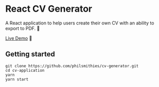 # React CV Generator 

A React application to help users create their own CV with an ability to export to PDF. 📁

[Live Demo](https://philsmithies.github.io/cv-generator/) 👾

## Getting started

```
git clone https://github.com/philsmithies/cv-generator.git
cd cv-application
yarn
yarn start
```

